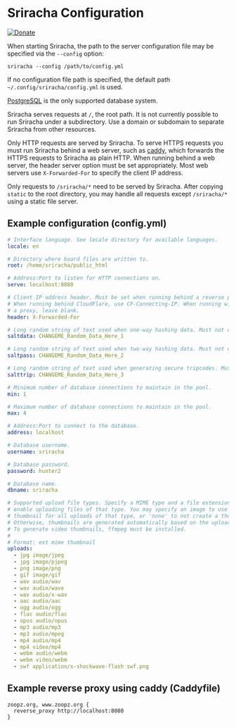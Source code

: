 # Sriracha Configuration
[![Donate](https://img.shields.io/liberapay/receives/rocket9labs.com.svg?logo=liberapay)](https://liberapay.com/rocket9labs.com)

When starting Sriracha, the path to the server configuration file may be
specified via the `--config` option:

`sriracha --config /path/to/config.yml`

If no configuration file path is specified, the default path
`~/.config/sriracha/config.yml` is used.

[PostgreSQL](https://www.postgresql.org) is the only supported database system.

Sriracha serves requests at `/`, the root path. It is not currently possible to
run Sriracha under a subdirectory. Use a domain or subdomain to separate
Sriracha from other resources.

Only HTTP requests are served by Sriracha. To serve HTTPS requests you must run
Sriracha behind a web server, such as [caddy](https://caddyserver.com), which
forwards the HTTPS requests to Sriracha as plain HTTP. When running behind a web
server, the header server option must be set appropriately. Most web servers use
`X-Forwarded-For` to specify the client IP address.

Only requests to `/sriracha/*` need to be served by Sriracha. After copying
`static` to the root directory, you may handle all requests except `/sriracha/*`
using a static file server.

## Example configuration (config.yml)

```yaml
# Interface language. See locale directory for available languages.
locale: en

# Directory where board files are written to.
root: /home/sriracha/public_html

# Address:Port to listen for HTTP connections on.
serve: localhost:8080

# Client IP address header. Must be set when running behind a reverse proxy.
# When running behind CloudFlare, use CF-Connecting-IP. When running without
# a proxy, leave blank.
header: X-Forwarded-For

# Long random string of text used when one-way hashing data. Must not change once set.
saltdata: CHANGEME_Random_Data_Here_1

# Long random string of text used when two-way hashing data. Must not change once set.
saltpass: CHANGEME_Random_Data_Here_2

# Long random string of text used when generating secure tripcodes. Must not change once set.
salttrip: CHANGEME_Random_Data_Here_3

# Minimum number of database connections to maintain in the pool.
min: 1

# Maximum number of database connections to maintain in the pool.
max: 4

# Address:Port to connect to the database.
address: localhost

# Database username.
username: sriracha

# Database password.
password: hunter2

# Database name.
dbname: sriracha

# Supported upload file types. Specify a MIME type and a file extension to
# enable uploading files of that type. You may specify an image to use as the
# thumbnail for all uploads of that type, or 'none' to not create a thumbnail.
# Otherwise, thumbnails are generated automatically based on the uploaded file.
# To generate video thumbnails, ffmpeg must be installed.
#
# Format: ext mime thumbnail
uploads:
  - jpg image/jpeg
  - jpg image/pjpeg
  - png image/png
  - gif image/gif
  - wav audio/wav
  - wav audio/wave
  - wav audio/x-wav
  - aac audio/aac
  - ogg audio/ogg
  - flac audio/flac
  - opus audio/opus
  - mp3 audio/mp3
  - mp3 audio/mpeg
  - mp4 audio/mp4
  - mp4 video/mp4
  - webm audio/webm
  - webm video/webm
  - swf application/x-shockwave-flash swf.png
```

## Example reverse proxy using caddy (Caddyfile)

```
zoopz.org, www.zoopz.org {
  reverse_proxy http://localhost:8080
}
```
